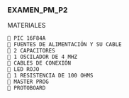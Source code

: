 ### EXAMEN_PM_P2
MATERIALES

```
 PIC 16F84A
 FUENTES DE ALIMENTACIÓN Y SU CABLE
 2 CAPACITORES
 1 OSCILADOR DE 4 MHZ
 CABLES DE CONEXIÓN
 LED ROJO
 1 RESISTENCIA DE 100 OHMS
 MASTER PROG
 PROTOBOARD
```
